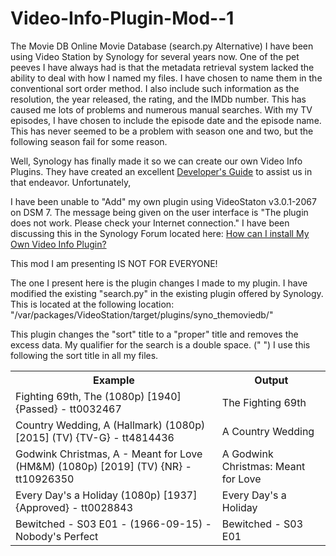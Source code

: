 # Video-Info-Plugin-Mod--1
The Movie DB Online Movie Database (search.py Alternative)
I have been using Video Station by Synology for several years now. One of the pet peeves I have always had is that the metadata retrieval system lacked the ability to deal with how I named my files. I have chosen to name them in the conventional sort order method. I also include such information as the resolution, the year released, the rating, and the IMDb number. This has caused me lots of problems and numerous manual searches. With my TV episodes, I have chosen to include the episode date and the episode name. This has never seemed to be a problem with season one and two, but the following season fail for some reason.

Well, Synology has finally made it so we can create our own Video Info Plugins. They have created an excellent <a href="https://download.synology.com/download/Document/Software/DeveloperGuide/Package/VideoStation/All/enu/Synology_Video_Station_API_enu.pdf?_ga=2.110080901.1614377027.1626195829-311373403.1626195829">Developer's Guide</a> to assist us in that endeavor. Unfortunately, 

I have been unable to "Add" my own plugin using VideoStaton v3.0.1-2067 on DSM 7. The message being given on the user interface is "The plugin does not work. Please check your Internet connection." I have been discussing this in the Synology Forum located here: <a href="How can I install My Own Video Info Plugin?">How can I install My Own Video Info Plugin?</a>

This mod I am presenting IS NOT FOR EVERYONE!

The one I present here is the plugin changes I made to my plugin. I have modified the existing "search.py" in the existing plugin offered by Synology. This is located at the following location: "/var/packages/VideoStation/target/plugins/syno_themoviedb/"

This plugin changes the "sort" title to a "proper" title and removes the excess data. My qualifier for the search is a double space. (" ") I use this following the sort title in all my files.
 <table style="width:100%">
  <tr>
    <th>Example</th>
    <th>Output</th>
  </tr>
  <tr>
    <td>Fighting 69th, The  (1080p)  [1940] {Passed} - tt0032467</td>
    <td>The Fighting 69th</td>
  </tr>
  <tr>
    <td>Country Wedding, A  (Hallmark)  (1080p)  [2015] (TV) {TV-G} - tt4814436</td>
    <td>A Country Wedding</td>
  </tr>
  <tr>
    <td>Godwink Christmas, A - Meant for Love  (HM&M)  (1080p)  [2019] (TV) {NR} - tt10926350</td>
    <td>A Godwink Christmas: Meant for Love</td>
  </tr>
  <tr>
    <td>Every Day's a Holiday  (1080p)  [1937] {Approved} - tt0028843</td>
    <td>Every Day's a Holiday</td>
  </tr>
  <tr>
    <td>Bewitched - S03 E01 - (1966-09-15) - Nobody's Perfect</td>
    <td>Bewitched - S03 E01</td>
  </tr>
</table> 
